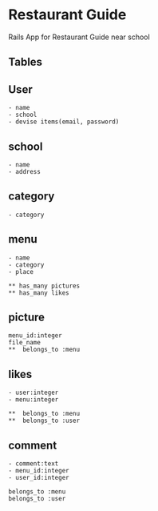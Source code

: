 # Restaurant Guide

Rails App for Restaurant Guide near school

## Tables
## User
	- name
	- school
	- devise items(email, password)
	
## school
	- name
	- address
	
## category
	- category

## menu
	- name
	- category
	- place
	
	** has_many pictures
	** has_many likes
	
## picture
	menu_id:integer
	file_name
	**  belongs_to :menu

## likes
	- user:integer
	- menu:integer
	
	**  belongs_to :menu
	**  belongs_to :user
	
## comment
	- comment:text
	- menu_id:integer
	- user_id:integer

	belongs_to :menu
	belongs_to :user
